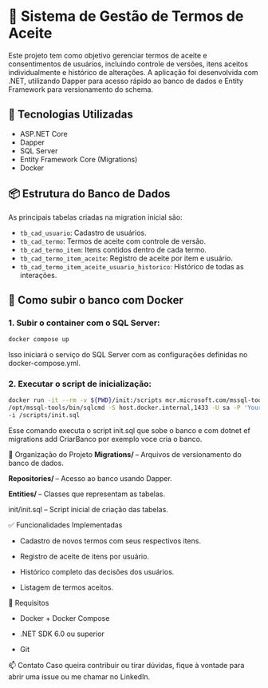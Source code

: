 # 🧾 Sistema de Gestão de Termos de Aceite

Este projeto tem como objetivo gerenciar termos de aceite e consentimentos de usuários, incluindo controle de versões, itens aceitos individualmente e histórico de alterações. A aplicação foi desenvolvida com .NET, utilizando Dapper para acesso rápido ao banco de dados e Entity Framework para versionamento do schema.

## 🚀 Tecnologias Utilizadas

- ASP.NET Core
- Dapper
- SQL Server
- Entity Framework Core (Migrations)
- Docker

## 📦 Estrutura do Banco de Dados

As principais tabelas criadas na migration inicial são:

- `tb_cad_usuario`: Cadastro de usuários.
- `tb_cad_termo`: Termos de aceite com controle de versão.
- `tb_cad_termo_item`: Itens contidos dentro de cada termo.
- `tb_cad_termo_item_aceite`: Registro de aceite por item e usuário.
- `tb_cad_termo_item_aceite_usuario_historico`: Histórico de todas as interações.

## 🐳 Como subir o banco com Docker

### 1. Subir o container com o SQL Server:

```bash
docker compose up
```

Isso iniciará o serviço do SQL Server com as configurações definidas no docker-compose.yml.


### 2. Executar o script de inicialização:

```bash
docker run -it --rm -v ${PWD}/init:/scripts mcr.microsoft.com/mssql-tools \
/opt/mssql-tools/bin/sqlcmd -S host.docker.internal,1433 -U sa -P 'YourStrong!Passw0rd' \
-i /scripts/init.sql
```


Esse comando executa o script init.sql que sobe o banco e com dotnet ef migrations add CriarBanco por exemplo
voce cria o banco.

📂 Organização do Projeto
<strong> Migrations/ </strong> – Arquivos de versionamento do banco de dados.


<strong> Repositories/ </strong> – Acesso ao banco usando Dapper.

<strong> Entities/ </strong>– Classes que representam as tabelas.

init/init.sql – Script inicial de criação das tabelas.

✅ Funcionalidades Implementadas
- Cadastro de novos termos com seus respectivos itens.

- Registro de aceite de itens por usuário.

- Histórico completo das decisões dos usuários.

- Listagem de termos aceitos.

📌 Requisitos
- Docker + Docker Compose

- .NET SDK 6.0 ou superior

- Git

📫 Contato
Caso queira contribuir ou tirar dúvidas, fique à vontade para abrir uma issue ou me chamar no LinkedIn.

